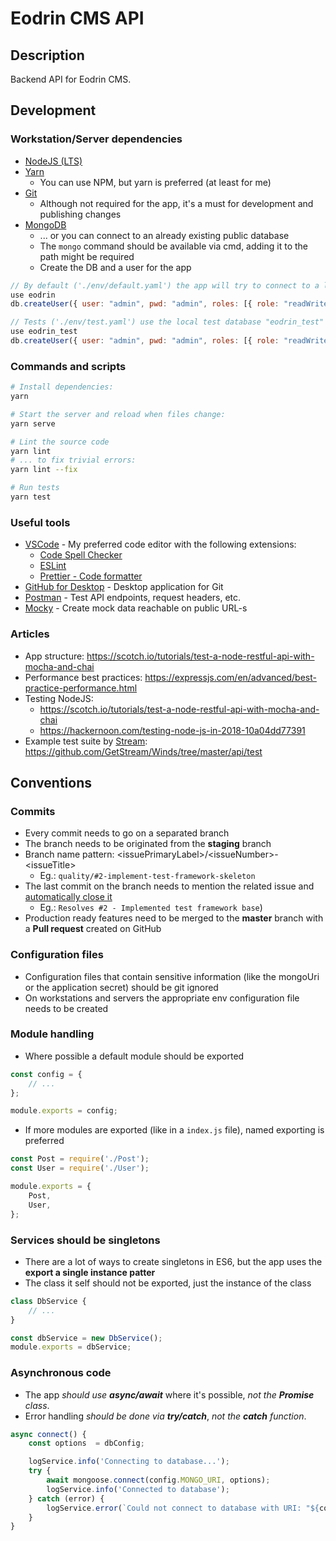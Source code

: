 # Eodrin CMS API

## Description
Backend API for Eodrin CMS.

## Development
### Workstation/Server dependencies
- [NodeJS (LTS)](https://nodejs.org/en/)
- [Yarn](https://yarnpkg.com/lang/en/)
  - You can use NPM, but yarn is preferred (at least for me)
- [Git](https://git-scm.com/)
  - Although not required for the app, it's a must for development and publishing changes
- [MongoDB](https://www.mongodb.com)
  - ... or you can connect to an already existing public database
  - The `mongo` command should be available via cmd, adding it to the path might be required
  - Create the DB and a user for the app
```js
// By default ('./env/default.yaml') the app will try to connect to a local database "eodrin"
use eodrin
db.createUser({ user: "admin", pwd: "admin", roles: [{ role: "readWrite", db: "eodrin" }] })

// Tests ('./env/test.yaml') use the local test database "eodrin_test"
use eodrin_test
db.createUser({ user: "admin", pwd: "admin", roles: [{ role: "readWrite", db: "eodrin_test" }] })
```

### Commands and scripts
```bash
# Install dependencies:
yarn

# Start the server and reload when files change:
yarn serve

# Lint the source code
yarn lint
# ... to fix trivial errors:
yarn lint --fix

# Run tests
yarn test
```

### Useful tools
- [VSCode](https://code.visualstudio.com/) - My preferred code editor with the following extensions:
  - [Code Spell Checker](https://marketplace.visualstudio.com/items?itemName=streetsidesoftware.code-spell-checker)
  - [ESLint](https://marketplace.visualstudio.com/items?itemName=dbaeumer.vscode-eslint)
  - [Prettier - Code formatter](https://marketplace.visualstudio.com/items?itemName=esbenp.prettier-vscode)
- [GitHub for Desktop](https://desktop.github.com/) - Desktop application for Git
- [Postman](https://www.getpostman.com/) - Test API endpoints, request headers, etc.
- [Mocky](https://www.mocky.io/) - Create mock data reachable on public URL-s

### Articles
- App structure: https://scotch.io/tutorials/test-a-node-restful-api-with-mocha-and-chai
- Performance best practices: https://expressjs.com/en/advanced/best-practice-performance.html
- Testing NodeJS:
  - https://scotch.io/tutorials/test-a-node-restful-api-with-mocha-and-chai
  - https://hackernoon.com/testing-node-js-in-2018-10a04dd77391
- Example test suite by [Stream](https://getstream.io): https://github.com/GetStream/Winds/tree/master/api/test

## Conventions

### Commits
- Every commit needs to go on a separated branch
- The branch needs to be originated from the **staging** branch
- Branch name pattern: \<issuePrimaryLabel\>/\<issueNumber\>-\<issueTitle\>
  - Eg.: `quality/#2-implement-test-framework-skeleton`
- The last commit on the branch needs to mention the related issue and [automatically close it](https://help.github.com/articles/closing-issues-using-keywords/)
  - Eg.: `Resolves #2 - Implemented test framework base`)
- Production ready features need to be merged to the **master** branch with a **Pull request** created on GitHub

### Configuration files
- Configuration files that contain sensitive information (like the mongoUri or the application secret) should be git ignored
- On workstations and servers the appropriate env configuration file needs to be created

### Module handling
- Where possible a default module should be exported
```js
const config = {
	// ...
};

module.exports = config;
```
- If more modules are exported (like in a `index.js` file), named exporting is preferred
```js
const Post = require('./Post');
const User = require('./User');

module.exports = {
	Post,
	User,
};
```

### Services should be singletons
- There are a lot of ways to create singletons in ES6, but the app uses the **export a single instance patter**
- The class it self should not be exported, just the instance of the class
```js
class DbService {
	// ...
}

const dbService = new DbService();
module.exports = dbService;
```

### Asynchronous code
- The app _should use **async/await**_ where it's possible, _not the **Promise** class_.
- Error handling _should be done via **try/catch**_, _not the **catch** function_.
```js
async connect() {
	const options  = dbConfig;

	logService.info('Connecting to database...');
	try {
		await mongoose.connect(config.MONGO_URI, options);
		logService.info('Connected to database');
	} catch (error) {
		logService.error(`Could not connect to database with URI: "${config.MONGO_URI}"`);
	}
}
```
